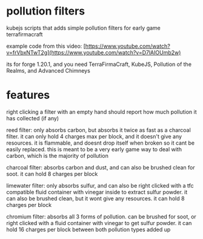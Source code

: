# pollution filters
kubejs scripts that adds simple pollution filters for early game terrafirmacraft

example code from this video: [https://www.youtube.com/watch?v=frVbxNTwT2g](https://www.youtube.com/watch?v=D7lAIOUmb2w)

its for forge 1.20.1, and you need TerraFirmaCraft, KubeJS, Pollution of the Realms, and Advanced Chimneys

# features
right clicking a filter with an empty hand should report how much pollution it has collected (if any)

reed filter: only absorbs carbon, but absorbs it twice as fast as a charcoal filter. it can only hold 4 charges max per block, and it doesn't give any resources. it is flammable, and doesnt drop itself when broken so it cant be easily replaced. this is meant to be a very early game way to deal with carbon, which is the majority of pollution

charcoal filter: absorbs carbon and dust, and can also be brushed clean for soot. it can hold 8 charges per block

limewater filter: only absorbs sulfur, and can also be right clicked with a tfc compatible fluid container with vinegar inside to extract sulfur powder. it can also be brushed clean, but it wont give any resources. it can hold 8 charges per block

chromium filter: absorbs all 3 forms of pollution. can be brushed for soot, or right clicked with a fluid container with vinegar to get sulfur powder. it can hold 16 charges per block between both pollution types added up

